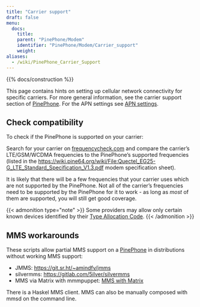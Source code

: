 ```yaml
---
title: "Carrier support"
draft: false
menu:
  docs:
    title:
    parent: "PinePhone/Modem"
    identifier: "PinePhone/Modem/Carrier_support"
    weight:
aliases:
  - /wiki/PinePhone_Carrier_Support
---
```


{{% docs/construction %}}

This page contains hints on setting up cellular network connectivity for specific carriers.
For more general information, see the carrier support section of [PinePhone](/documentation/PinePhone/Modem). For the APN settings see [APN settings](/documentation/PinePhone/Modem/APN_settings).

## Check compatibility

To check if the PinePhone is supported on your carrier:

Search for your carrier on [frequencycheck.com](https://www.frequencycheck.com/) and compare the carrier’s LTE/GSM/WCDMA frequencies to the PinePhone’s supported frequencies (listed in the https://wiki.pine64.org/wiki/File:Quectel_EG25-G_LTE_Standard_Specification_V1.3.pdf modem specification sheet).

It is likely that there will be a few frequencies that your carrier uses which are not supported by the PinePhone. Not all of the carrier’s frequencies need to be supported by the PinePhone for it to work - as long as _most_ of them are supported, you will still get good coverage.

{{< admonition type="note" >}}
 Some providers may allow only certain known devices identified by their [Type Allocation Code](https://en.wikipedia.org/wiki/Type_Allocation_Code).
{{< /admonition >}}

## MMS workarounds

These scripts allow partial MMS support on a [PinePhone](/documentation/PinePhone) in distributions without working MMS support:

* JMMS: https://git.sr.ht/~amindfv/jmms
* silvermms: https://gitlab.com/5ilver/silvermms
* MMS via Matrix with mmmpuppet: [MMS with Matrix](/documentation/PinePhone/Software_tricks/MMS_with_Matrix)

There is a Haskel MMS client. MMS can also be manually composed with mmsd on the command line.
